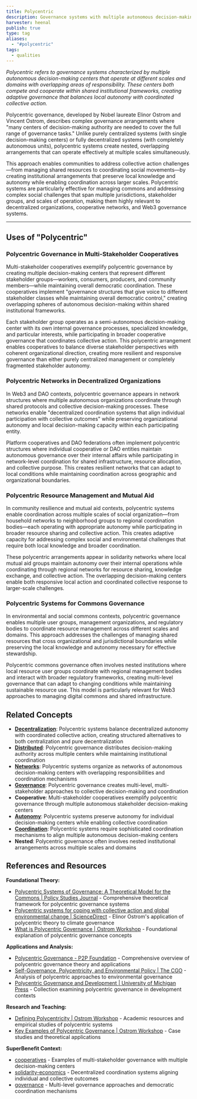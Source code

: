 ```yaml
---
title: Polycentric
description: Governance systems with multiple autonomous decision-making centers operating at different scales with overlapping responsibilities, enabling both local autonomy and coordinated collective action
harvester: heenal
publish: true
type: tag
aliases:
  - "#polycentric"
tags:
  - qualities
---
```


*Polycentric refers to governance systems characterized by multiple autonomous decision-making centers that operate at different scales and domains with overlapping areas of responsibility. These centers both compete and cooperate within shared institutional frameworks, creating adaptive governance that balances local autonomy with coordinated collective action.*

Polycentric governance, developed by Nobel laureate Elinor Ostrom and Vincent Ostrom, describes complex governance arrangements where "many centers of decision-making authority are needed to cover the full range of governance tasks." Unlike purely centralized systems (with single decision-making centers) or fully decentralized systems (with completely autonomous units), polycentric systems create nested, overlapping arrangements that can operate effectively at multiple scales simultaneously.

This approach enables communities to address collective action challenges—from managing shared resources to coordinating social movements—by creating institutional arrangements that preserve local knowledge and autonomy while enabling coordination across larger scales. Polycentric systems are particularly effective for managing commons and addressing complex social challenges that span multiple jurisdictions, stakeholder groups, and scales of operation, making them highly relevant to decentralized organizations, cooperative networks, and Web3 governance systems.

---

## Uses of "Polycentric"

### Polycentric Governance in Multi-Stakeholder Cooperatives

Multi-stakeholder cooperatives exemplify polycentric governance by creating multiple decision-making centers that represent different stakeholder groups—workers, consumers, producers, and community members—while maintaining overall democratic coordination. These cooperatives implement "governance structures that give voice to different stakeholder classes while maintaining overall democratic control," creating overlapping spheres of autonomous decision-making within shared institutional frameworks.

Each stakeholder group operates as a semi-autonomous decision-making center with its own internal governance processes, specialized knowledge, and particular interests, while participating in broader cooperative governance that coordinates collective action. This polycentric arrangement enables cooperatives to balance diverse stakeholder perspectives with coherent organizational direction, creating more resilient and responsive governance than either purely centralized management or completely fragmented stakeholder autonomy.

### Polycentric Networks in Decentralized Organizations

In Web3 and DAO contexts, polycentric governance appears in network structures where multiple autonomous organizations coordinate through shared protocols and collective decision-making processes. These networks enable "decentralized coordination systems that align individual participation with collective outcomes" while preserving organizational autonomy and local decision-making capacity within each participating entity.

Platform cooperatives and DAO federations often implement polycentric structures where individual cooperative or DAO entities maintain autonomous governance over their internal affairs while participating in network-level coordination for shared infrastructure, resource allocation, and collective purpose. This creates resilient networks that can adapt to local conditions while maintaining coordination across geographic and organizational boundaries.

### Polycentric Resource Management and Mutual Aid

In community resilience and mutual aid contexts, polycentric systems enable coordination across multiple scales of social organization—from household networks to neighborhood groups to regional coordination bodies—each operating with appropriate autonomy while participating in broader resource sharing and collective action. This creates adaptive capacity for addressing complex social and environmental challenges that require both local knowledge and broader coordination.

These polycentric arrangements appear in solidarity networks where local mutual aid groups maintain autonomy over their internal operations while coordinating through regional networks for resource sharing, knowledge exchange, and collective action. The overlapping decision-making centers enable both responsive local action and coordinated collective response to larger-scale challenges.

### Polycentric Systems for Commons Governance

In environmental and social commons contexts, polycentric governance enables multiple user groups, management organizations, and regulatory bodies to coordinate resource management across different scales and domains. This approach addresses the challenges of managing shared resources that cross organizational and jurisdictional boundaries while preserving the local knowledge and autonomy necessary for effective stewardship.

Polycentric commons governance often involves nested institutions where local resource user groups coordinate with regional management bodies and interact with broader regulatory frameworks, creating multi-level governance that can adapt to changing conditions while maintaining sustainable resource use. This model is particularly relevant for Web3 approaches to managing digital commons and shared infrastructure.

## Related Concepts

- **[Decentralization](tags/decentralization.md)**: Polycentric systems balance decentralized autonomy with coordinated collective action, creating structured alternatives to both centralization and pure decentralization
- **[Distributed](tags/distributed.md)**: Polycentric governance distributes decision-making authority across multiple centers while maintaining institutional coordination
- **[Networks](tags/networks.md)**: Polycentric systems organize as networks of autonomous decision-making centers with overlapping responsibilities and coordination mechanisms
- **[Governance](tags/governance.md)**: Polycentric governance creates multi-level, multi-stakeholder approaches to collective decision-making and coordination
- **Cooperative**: Multi-stakeholder cooperatives exemplify polycentric governance through multiple autonomous stakeholder decision-making centers
- **[Autonomy](tags/autonomy.md)**: Polycentric systems preserve autonomy for individual decision-making centers while enabling collective coordination
- **[Coordination](tags/coordination.md)**: Polycentric systems require sophisticated coordination mechanisms to align multiple autonomous decision-making centers
- **Nested**: Polycentric governance often involves nested institutional arrangements across multiple scales and domains

## References and Resources

**Foundational Theory:**
- [Polycentric Systems of Governance: A Theoretical Model for the Commons | Policy Studies Journal](https://onlinelibrary.wiley.com/doi/10.1111/psj.12212) - Comprehensive theoretical framework for polycentric governance systems
- [Polycentric systems for coping with collective action and global environmental change | ScienceDirect](https://www.sciencedirect.com/science/article/abs/pii/S0959378010000634) - Elinor Ostrom's application of polycentric theory to climate governance
- [What is Polycentric Governance | Ostrom Workshop](https://ostromworkshop.indiana.edu/courses-teaching/teaching-tools/polycentric-goverance/what-is-pg.html) - Foundational explanation of polycentric governance concepts

**Applications and Analysis:**
- [Polycentric Governance - P2P Foundation](https://wiki.p2pfoundation.net/Polycentric_Governance) - Comprehensive overview of polycentric governance theory and applications
- [Self-Governance, Polycentricity, and Environmental Policy | The CGO](https://www.thecgo.org/books/the-environmental-optimism-of-elinor-ostrom/chapter-2-self-governance-polycentricity-and-environmental-policy/) - Analysis of polycentric approaches to environmental governance
- [Polycentric Governance and Development | University of Michigan Press](https://press.umich.edu/Books/P/Polycentric-Governance-and-Development) - Collection examining polycentric governance in development contexts

**Research and Teaching:**
- [Defining Polycentricity | Ostrom Workshop](https://ostromworkshop.indiana.edu/courses-teaching/teaching-tools/polycentric-goverance/polycentricity.html) - Academic resources and empirical studies of polycentric systems
- [Key Examples of Polycentric Governance | Ostrom Workshop](https://ostromworkshop.indiana.edu/courses-teaching/teaching-tools/polycentric-goverance/key-examples.html) - Case studies and theoretical applications

**SuperBenefit Context:**
- [cooperatives](tags/cooperatives.md) - Examples of multi-stakeholder governance with multiple decision-making centers
- [solidarity-economics](tags/solidarity-economics.md) - Decentralized coordination systems aligning individual and collective outcomes
- [governance](tags/governance.md) - Multi-level governance approaches and democratic coordination mechanisms
